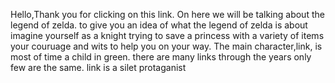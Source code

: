 Hello,Thank you for clicking on this link. On here we will be talking about the legend of zelda. to give you an idea of what the legend of zelda is about imagine yourself as a knight trying to save a princess with a variety of items your couruage and wits to help you on your way.
The main character,link, is most of time a child in green. there are many links through the years only few are the same. link is a silet protaganist
